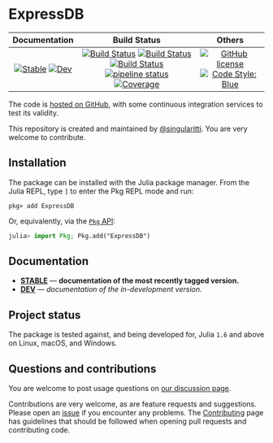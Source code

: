 # ExpressDB

|                                 **Documentation**                                  |                                                                                                 **Build Status**                                                                                                 |                                        **Others**                                         |
| :--------------------------------------------------------------------------------: | :--------------------------------------------------------------------------------------------------------------------------------------------------------------------------------------------------------------: | :---------------------------------------------------------------------------------------: |
| [![Stable][docs-stable-img]][docs-stable-url] [![Dev][docs-dev-img]][docs-dev-url] | [![Build Status][gha-img]][gha-url] [![Build Status][appveyor-img]][appveyor-url] [![Build Status][cirrus-img]][cirrus-url] [![pipeline status][gitlab-img]][gitlab-url] [![Coverage][codecov-img]][codecov-url] | [![GitHub license][license-img]][license-url] [![Code Style: Blue][style-img]][style-url] |

[docs-stable-img]: https://img.shields.io/badge/docs-stable-blue.svg
[docs-stable-url]: https://MineralsCloud.github.io/ExpressDB.jl/stable
[docs-dev-img]: https://img.shields.io/badge/docs-dev-blue.svg
[docs-dev-url]: https://MineralsCloud.github.io/ExpressDB.jl/dev
[gha-img]: https://github.com/MineralsCloud/ExpressDB.jl/workflows/CI/badge.svg
[gha-url]: https://github.com/MineralsCloud/ExpressDB.jl/actions
[appveyor-img]: https://ci.appveyor.com/api/projects/status/github/MineralsCloud/ExpressDB.jl?svg=true
[appveyor-url]: https://ci.appveyor.com/project/singularitti/ExpressDB-jl
[cirrus-img]: https://api.cirrus-ci.com/github/MineralsCloud/ExpressDB.jl.svg
[cirrus-url]: https://cirrus-ci.com/github/MineralsCloud/ExpressDB.jl
[gitlab-img]: https://gitlab.com/singularitti/ExpressDB.jl/badges/main/pipeline.svg
[gitlab-url]: https://gitlab.com/singularitti/ExpressDB.jl/-/pipelines
[codecov-img]: https://codecov.io/gh/MineralsCloud/ExpressDB.jl/branch/main/graph/badge.svg
[codecov-url]: https://codecov.io/gh/MineralsCloud/ExpressDB.jl
[license-img]: https://img.shields.io/github/license/MineralsCloud/ExpressDB.jl
[license-url]: https://github.com/MineralsCloud/ExpressDB.jl/blob/main/LICENSE
[style-img]: https://img.shields.io/badge/code%20style-blue-4495d1.svg
[style-url]: https://github.com/invenia/BlueStyle

The code is [hosted on GitHub](https://github.com/MineralsCloud/ExpressDB.jl),
with some continuous integration services to test its validity.

This repository is created and maintained by [@singularitti](https://github.com/singularitti).
You are very welcome to contribute.

## Installation

The package can be installed with the Julia package manager.
From the Julia REPL, type `]` to enter the Pkg REPL mode and run:

```
pkg> add ExpressDB
```

Or, equivalently, via the [`Pkg` API](https://pkgdocs.julialang.org/v1/getting-started/):

```julia
julia> import Pkg; Pkg.add("ExpressDB")
```

## Documentation

- [**STABLE**][docs-stable-url] — **documentation of the most recently tagged version.**
- [**DEV**][docs-dev-url] — _documentation of the in-development version._

## Project status

The package is tested against, and being developed for, Julia `1.6` and above on Linux,
macOS, and Windows.

## Questions and contributions

You are welcome to post usage questions on [our discussion page][discussions-url].

Contributions are very welcome, as are feature requests and suggestions. Please open an
[issue][issues-url] if you encounter any problems. The [Contributing](@ref) page has
guidelines that should be followed when opening pull requests and contributing code.

[discussions-url]: https://github.com/MineralsCloud/ExpressDB.jl/discussions
[issues-url]: https://github.com/MineralsCloud/ExpressDB.jl/issues
